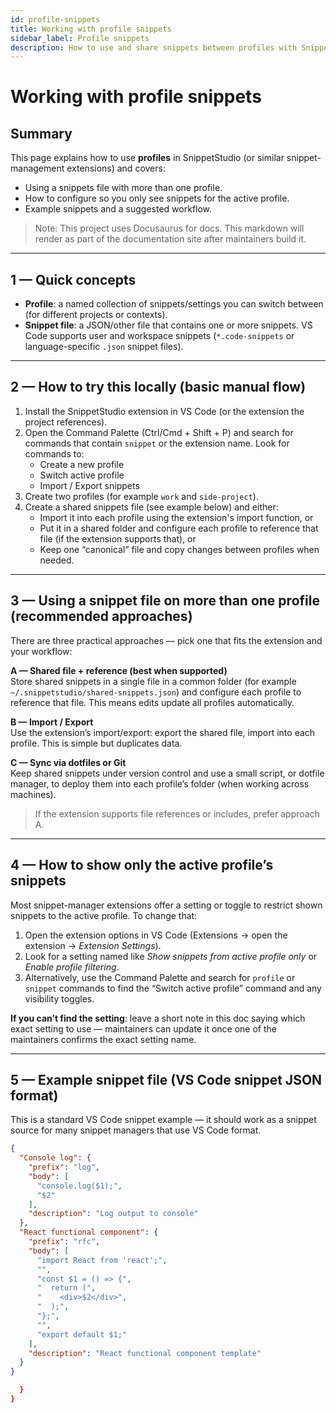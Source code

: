```yaml
---
id: profile-snippets
title: Working with profile snippets
sidebar_label: Profile snippets
description: How to use and share snippets between profiles with SnippetStudio and VS Code.
---
```


# Working with profile snippets

## Summary
This page explains how to use **profiles** in SnippetStudio (or similar snippet-management extensions) and covers:
- Using a snippets file with more than one profile.
- How to configure so you only see snippets for the active profile.
- Example snippets and a suggested workflow.

> Note: This project uses Docusaurus for docs. This markdown will render as part of the documentation site after maintainers build it.

---

## 1 — Quick concepts
- **Profile**: a named collection of snippets/settings you can switch between (for different projects or contexts).
- **Snippet file**: a JSON/other file that contains one or more snippets. VS Code supports user and workspace snippets (`*.code-snippets` or language-specific `.json` snippet files).

---

## 2 — How to try this locally (basic manual flow)
1. Install the SnippetStudio extension in VS Code (or the extension the project references).
2. Open the Command Palette (Ctrl/Cmd + Shift + P) and search for commands that contain `snippet` or the extension name. Look for commands to:
   - Create a new profile
   - Switch active profile
   - Import / Export snippets
3. Create two profiles (for example `work` and `side-project`).
4. Create a shared snippets file (see example below) and either:
   - Import it into each profile using the extension's import function, or
   - Put it in a shared folder and configure each profile to reference that file (if the extension supports that), or
   - Keep one “canonical” file and copy changes between profiles when needed.

---

## 3 — Using a snippet file on more than one profile (recommended approaches)
There are three practical approaches — pick one that fits the extension and your workflow:

**A — Shared file + reference (best when supported)**  
Store shared snippets in a single file in a common folder (for example `~/.snippetstudio/shared-snippets.json`) and configure each profile to reference that file. This means edits update all profiles automatically.

**B — Import / Export**  
Use the extension’s import/export: export the shared file, import into each profile. This is simple but duplicates data.

**C — Sync via dotfiles or Git**  
Keep shared snippets under version control and use a small script, or dotfile manager, to deploy them into each profile’s folder (when working across machines).

> If the extension supports file references or includes, prefer approach A.

---

## 4 — How to show only the active profile’s snippets
Most snippet-manager extensions offer a setting or toggle to restrict shown snippets to the active profile. To change that:
1. Open the extension options in VS Code (Extensions → open the extension → *Extension Settings*).
2. Look for a setting named like *Show snippets from active profile only* or *Enable profile filtering*.
3. Alternatively, use the Command Palette and search for `profile` or `snippet` commands to find the “Switch active profile” command and any visibility toggles.

**If you can’t find the setting**: leave a short note in this doc saying which exact setting to use — maintainers can update it once one of the maintainers confirms the exact setting name.

---

## 5 — Example snippet file (VS Code snippet JSON format)
This is a standard VS Code snippet example — it should work as a snippet source for many snippet managers that use VS Code format.

```json
{
  "Console log": {
    "prefix": "log",
    "body": [
      "console.log($1);",
      "$2"
    ],
    "description": "Log output to console"
  },
  "React functional component": {
    "prefix": "rfc",
    "body": [
      "import React from 'react';",
      "",
      "const $1 = () => {",
      "  return (",
      "    <div>$2</div>",
      "  );",
      "};",
      "",
      "export default $1;"
    ],
    "description": "React functional component template"
  }
}

  }
}

